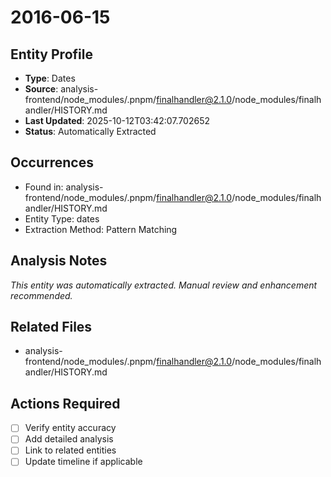 # 2016-06-15

## Entity Profile
- **Type**: Dates
- **Source**: analysis-frontend/node_modules/.pnpm/finalhandler@2.1.0/node_modules/finalhandler/HISTORY.md
- **Last Updated**: 2025-10-12T03:42:07.702652
- **Status**: Automatically Extracted

## Occurrences
- Found in: analysis-frontend/node_modules/.pnpm/finalhandler@2.1.0/node_modules/finalhandler/HISTORY.md
- Entity Type: dates
- Extraction Method: Pattern Matching

## Analysis Notes
*This entity was automatically extracted. Manual review and enhancement recommended.*

## Related Files
- analysis-frontend/node_modules/.pnpm/finalhandler@2.1.0/node_modules/finalhandler/HISTORY.md

## Actions Required
- [ ] Verify entity accuracy
- [ ] Add detailed analysis
- [ ] Link to related entities
- [ ] Update timeline if applicable
